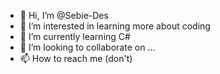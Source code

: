 - 👋 Hi, I’m @Sebie-Des
- 👀 I’m interested in learning more about coding
- 🌱 I’m currently learning C#
- 💞️ I’m looking to collaborate on ...
- 📫 How to reach me (don't)

<!---
Sebie-Des/Sebie-Des is a ✨ special ✨ repository because its `README.md` (this file) appears on your GitHub profile.
You can click the Preview link to take a look at your changes.
--->
